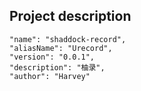 ## Project description 
```
"name": "shaddock-record",
"aliasName": "Urecord",
"version": "0.0.1",
"description": "柚录",
"author": "Harvey"
```
